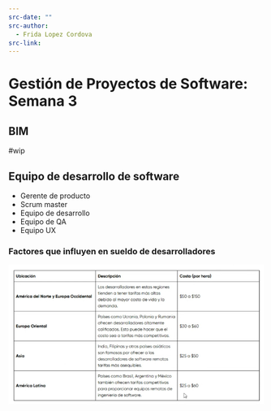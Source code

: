 ```yaml
---
src-date: ""
src-author:
  - Frida Lopez Cordova
src-link:
---
```

# Gestión de Proyectos de Software: Semana 3

## BIM

#wip

## Equipo de desarrollo de software

- Gerente de producto
- Scrum master
- Equipo de desarrollo
- Equipo de QA
- Equipo UX

### Factores que influyen en sueldo de desarrolladores

![](../../utilities/attachments/Pasted%20image%2020250210101800.png)

